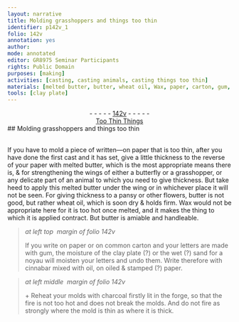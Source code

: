 ```yaml
---
layout: narrative
title: Molding grasshoppers and things too thin
identifier: p142v_1
folio: 142v
annotation: yes
author:
mode: annotated
editor: GR8975 Seminar Participants
rights: Public Domain
purposes: [making]
activities: [casting, casting animals, casting things too thin]
materials: [melted butter, butter, wheat oil, Wax, paper, carton, gum, sand, noyau, cinnabar, oil, charcoal]
tools: [clay plate]
---
```


 <div class="folio" align="center">- - - - - <a href="http://gallica.bnf.fr/ark:/12148/btv1b10500001g/f290.image" target="_blank">142v</a> - - - - - </div> <div class="annotation" align="center"><a href="https://drive.google.com/drive/folders/0BwJi-u8sfkVDfkJmS2RybjBpTmpsVFhDQVo1RVZKMjRGY0d6QlNTYVhqS1VsYi13a0FkLUU" target="_blank">Too Thin Things</a> </div> 
## Molding grasshoppers and things too thin

  <span class="activity"></span> <span class="activity"></span> <span class="activity"></span>  
 If you have to mold a piece of written—on paper that is too thin, after you have done the first cast and it has set, give a little thickness to the reverse of your paper with <span class="material">melted butter</span>, which is the most appropriate means there is, & for strengthening the wings of either a <span class="animal">butterfly</span> or a <span class="animal">grasshopper</span>, or any delicate part of an animal to which you need to give thickness. But take heed to apply this melted <span class="material">butter</span> under the wing or in whichever place it will not be seen. For giving thickness to a <span class="plant">pansy</span> or other flowers, <span class="material">butter</span> is not good, but rather <span class="material">wheat oil</span>, which is soon dry & holds firm. <span class="material">Wax</span> would not be appropriate here for it is too hot once melted, and it makes the thing to which it is applied contract. But butter is amiable and handleable. 
 
> *at left top  margin of folio 142v*
> 
> If you write on <span class="material">paper</span> or on common <span class="material">carton</span> and your letters are made with <span class="material">gum</span>, the moisture of the <span class="tool">clay plate</span> (?) or the wet (?) <span class="material">sand</span> for a <span class="material">noyau</span> will moisten your letters and undo them. Write therefore with <span class="material">cinnabar</span> mixed with <span class="material">oil</span>, on oiled & stamped (?) <span class="material">paper</span>. 
  
> *at left middle  margin of folio 142v*
> 
>  \+ Reheat your molds with <span class="material">charcoal</span> firstly lit in the forge, so that the fire is not too hot and does not break the molds. And do not fire as strongly where the mold is thin as where it is thick. 
 